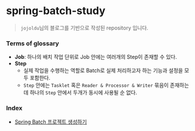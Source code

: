 # spring-batch-study
> `jojoldu`님의 블로그를 기반으로 작성된 repository 입니다.

### Terms of glossary
- **Job**: 하나의 배치 작업 단위로 Job 안에는 여러개의 Step이 존재할 수 있다.
- **Step**
  - 실제 작업을 수행하는 역할로 Batch로 실제 처리하고자 하는 기능과 설정을 모두 포함한다.
  - `Step` 안에는 `Tasklet` 혹은 `Reader & Processor & Writer` 묶음이 존재하는데 하나의 `Step` 안에서 두개가 동시에 사용될 순 없다.

### Index
- [Spring Batch 프로젝트 생성하기](https://jojoldu.tistory.com/325?category=902551)
